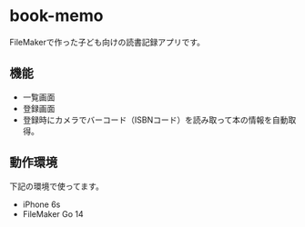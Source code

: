 # book-memo

FileMakerで作った子ども向けの読書記録アプリです。

## 機能

* 一覧画面
* 登録画面
* 登録時にカメラでバーコード（ISBNコード）を読み取って本の情報を自動取得。

## 動作環境

下記の環境で使ってます。

* iPhone 6s
* FileMaker Go 14

